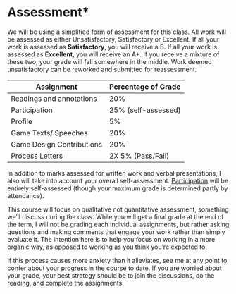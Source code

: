 # Assessment\*

We will be using a simplified form of assessment for this class. All work will be assessed as either Unsatisfactory, Satisfactory or Excellent. If all your work is assessed as **Satisfactory**, you will receive a B. If all your work is assessed as **Excellent**, you will receive an A+. If you receive a mixture of these two, your grade will fall somewhere in the middle. Work deemed unsatisfactory can be reworked and submitted for reassessment.

| Assignment                | Percentage of Grade      |
| ------------------------- | ------------------------ |
| Readings and annotations  | 20%                      |
| Participation             | 25%      (self-assessed) |
| Profile                   | 5%                       |
| Game Texts/ Speeches      | 20%                      |
| Game Design Contributions | 20%                      |
| Process Letters           | 2X 5% (Pass/Fail)        |

In addition to marks assessed for written work and verbal presentations, I also will take into account your overall self-assessment. [Participation](coursework/participation/) will be entirely self-assessed (though your maximum grade is determined partly by attendance).

This course will focus on qualitative not quantitative assessment, something we’ll discuss during the class. While you will get a final grade at the end of the term, I will not be grading each individual assignments, but rather asking questions and making comments that engage your work rather than simply evaluate it. The intention here is to help you focus on working in a more organic way, as opposed to working as you think you’re expected to.&#x20;

If this process causes more anxiety than it alleviates, see me at any point to confer about your progress in the course to date. If you are worried about your grade, your best strategy should be to join the discussions, do the reading, and complete the assignments.
